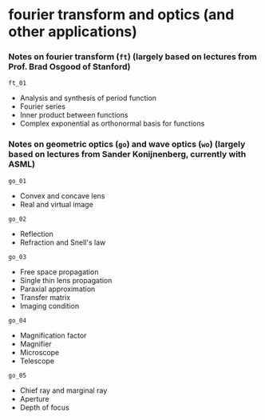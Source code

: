 # fourier transform and optics (and other applications)

### Notes on fourier transform (`ft`) (largely based on lectures from Prof. Brad Osgood of Stanford)

`ft_01`
* Analysis and synthesis of period function
* Fourier series
* Inner product between functions
* Complex exponential as orthonormal basis for functions

### Notes on geometric optics (`go`) and wave optics (`wo`) (largely based on lectures from Sander Konijnenberg, currently with ASML)

`go_01`
* Convex and concave lens
* Real and virtual image

`go_02`
* Reflection
* Refraction and Snell's law

`go_03`
* Free space propagation
* Single thin lens propagation
* Paraxial approximation
* Transfer matrix
* Imaging condition

`go_04`
* Magnification factor
* Magnifier
* Microscope
* Telescope

`go_05`
* Chief ray and marginal ray
* Aperture
* Depth of focus
